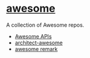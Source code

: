 # [awesome](https://github.com/sindresorhus/awesome)
A collection of Awesome repos.

- [Awesome APIs](https://github.com/TonnyL/Awesome_APIs)
- [architect-awesome](https://github.com/xingshaocheng/architect-awesome)
- [awesome remark](https://github.com/remarkjs/awesome-remark)
